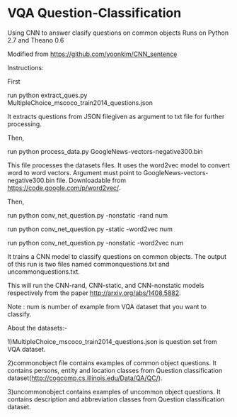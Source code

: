 # VQA Question-Classification
Using CNN to answer clasify questions on common objects
Runs on Python 2.7 and Theano 0.6

Modified from https://github.com/yoonkim/CNN_sentence

Instructions:

First

run python extract_ques.py MultipleChoice_mscoco_train2014_questions.json 

It extracts questions from JSON filegiven as argument to txt file for further processing. 

Then, 

run python process_data.py GoogleNews-vectors-negative300.bin

This file processes the datasets files. It uses the word2vec model to convert word to word vectors. Argument must point to GoogleNews-vectors-negative300.bin file. Downloadable from https://code.google.com/p/word2vec/.

Then,

run python conv_net_question.py -nonstatic -rand num
         
run python conv_net_question.py -static -word2vec num

run python conv_net_question.py -nonstatic -word2vec num

It trains a CNN model to classify questions on common objects. The output of this run is two files named commonquestions.txt and uncommonquestions.txt.

This will run the CNN-rand, CNN-static, and CNN-nonstatic models respectively from the paper http://arxiv.org/abs/1408.5882.

Note : num is number of example from VQA dataset that you want to classify.

About the datasets:-

1)MultipleChoice_mscoco_train2014_questions.json is question set from VQA dataset.

2)commonobject file contains examples of common object questions. It contains persons, entity and location classes from Question classification dataset(http://cogcomp.cs.illinois.edu/Data/QA/QC/). 

3)uncommonobject contains examples of uncommon object questions. It  contains description and abbreviation classes from Question classification dataset.
